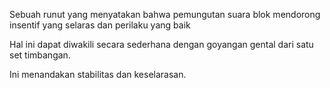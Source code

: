 Sebuah runut yang menyatakan bahwa pemungutan suara blok mendorong insentif yang selaras dan perilaku yang baik

Hal ini dapat diwakili secara sederhana dengan goyangan gental dari satu set timbangan.

Ini menandakan stabilitas dan keselarasan.